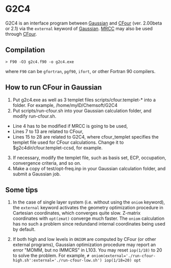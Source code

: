 # G2C4
G2C4 is an interface program between [Gaussian](http://www.gaussian.com/) and [CFour](http://www.cfour.de/) (ver. 2.00beta or 2.1) via the `external` keyword of [Gaussian](http://www.gaussian.com/). [MRCC](http://www.mrcc.hu/) may also be used through [CFour](http://www.cfour.de/).

## Compilation

    > F90 -O3 g2c4.f90 -o g2c4.exe

where `F90` can be `gfortran`, `pgf90`, `ifort`, or other Fortran 90 compilers.

## How to run CFour in Gaussian

1. Put g2c4.exe as well as 3 templet files scripts/cfour.templet-* into a folder. For example, /home/myID/Chemsoft/G2C4
2. Put scripts/run-cfour.sh into your Gaussian calculation folder, and modify run-cfour.sh.
* Line 4 has to be modified if MRCC is going to be used,
* Lines 7 to 13 are related to CFour,
* Lines 15 to 28 are related to G2C4, where cfour_templet specifies the templet file used for CFour calculations. Change it to $g2c4dir/cfour.templet-ccsd, for example.
3. If necessary, modify the templet file, such as basis set, ECP, occupation, convergence criteria, and so on.
4. Make a copy of test/opt-freq.inp in your Gaussian calculation folder, and submit a Gaussian job.

## Some tips

1. In the case of single layer system (i.e. without using the `oniom` keyword), the `external` keyword activates the geometry optimization procedure in Cartesian coordinates, which converges quite slow. Z-matrix coordinates with `opt(zmat)` converge much faster. The `oniom` calculation has no such a problem since redundand internal coordinates being used by default.

2. If both high and low levels in `ONIOM` are computed by CFour (or other external programs), Gaussian optimization procedure may report an error "MOMM, but no IMMCRS" in L103. You may reset `iop(1/18)` to 20 to solve the problem. For example, `# oniom(external='./run-cfour-high.sh':external='./run-cfour-low.sh') iop(1/18=20) opt`

